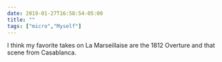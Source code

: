 ```yaml
---
date: 2019-01-27T16:58:54-05:00
title: ""
tags: ["micro","Myself"]
---
```

I think my favorite takes on La Marseillaise are the 1812 Overture and that scene from Casablanca.
